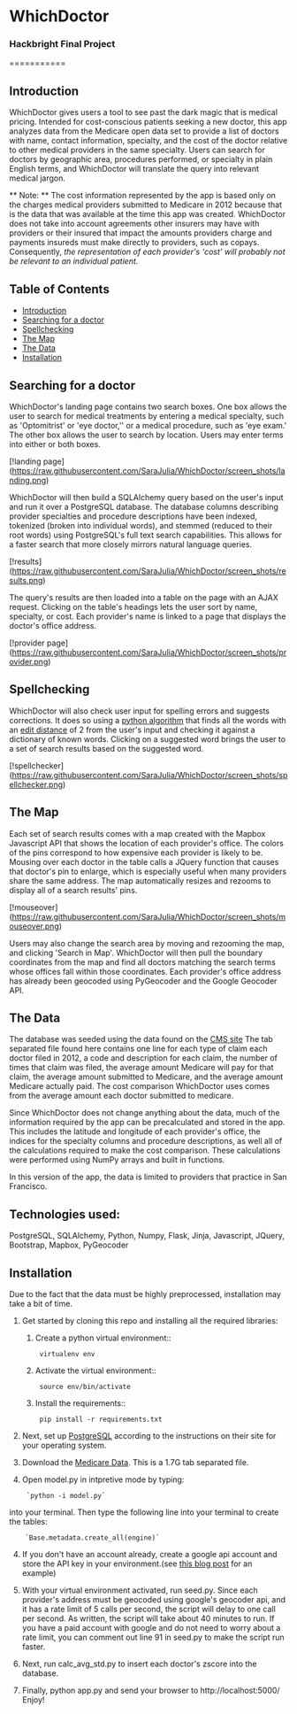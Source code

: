 # WhichDoctor
### Hackbright Final Project

===========

## Introduction

WhichDoctor gives users a tool to see past the dark magic that is medical pricing. Intended for cost-conscious patients seeking a new doctor, this app analyzes data from the Medicare open data set to provide a list of doctors with name, contact information, specialty, and the cost of the doctor relative to other medical providers in the same specialty. Users can search for doctors by geographic area, procedures performed, or specialty in plain English terms, and WhichDoctor will translate the query into relevant medical jargon. 

** Note: ** The cost information represented by the app is based only on the charges medical providers submitted to Medicare in 2012 because that is the data that was available at the time this app was created. WhichDoctor does not take into account agreements other insurers may have with providers or their insured that impact the amounts providers charge and payments insureds must make directly to providers, such as copays. Consequently, *the representation of each provider's 'cost' will probably not be relevant to an individual patient.*

## Table of Contents
- [Introduction](#introduction)
- [Searching for a doctor](#searching-for-a-doctor)
- [Spellchecking](#spellchecking)
- [The Map](#the-map)
- [The Data](#the-data)
- [Installation](#installation)

## Searching for a doctor

WhichDoctor's landing page contains two search boxes. One box allows the user to search for medical treatments by entering a medical specialty, such as 'Optomitrist' or 'eye doctor,'' or a medical procedure, such as 'eye exam.' The other box allows the user to search by location. Users may enter terms into either or both boxes.

[!landing page]
(https://raw.githubusercontent.com/SaraJulia/WhichDoctor/screen_shots/landing.png)

WhichDoctor will then build a SQLAlchemy query based on the user's input and run it over a PostgreSQL database. The database columns describing provider specialties and procedure descriptions have been indexed, tokenized (broken into individual words), and stemmed (reduced to their root words) using PostgreSQL's full text search capabilities. This allows for a faster search that more closely mirrors natural language queries.

[!results]
(https://raw.githubusercontent.com/SaraJulia/WhichDoctor/screen_shots/results.png)

The query's results are then loaded into a table on the page with an AJAX request. Clicking on the table's headings lets the user sort by name, specialty, or cost. Each provider's name is linked to a page that displays the doctor's office address.

[!provider page]
(https://raw.githubusercontent.com/SaraJulia/WhichDoctor/screen_shots/provider.png)

## Spellchecking

WhichDoctor will also check user input for spelling errors and suggests corrections. It does so using a [python algorithm](http://norvig.com/spell-correct.html) that finds all the words with an [edit distance](http://en.wikipedia.org/wiki/Edit_distance) of 2 from the user's input and checking it against a dictionary of known words. Clicking on a suggested word brings the user to a set of search results based on the suggested word.

[!spellchecker]
(https://raw.githubusercontent.com/SaraJulia/WhichDoctor/screen_shots/spellchecker.png)

## The Map

Each set of search results comes with a map created with the Mapbox Javascript API that shows the location of each provider's office. The colors of the pins correspond to how expensive each provider is likely to be. Mousing over each doctor in the table calls a JQuery function that causes that doctor's pin to enlarge, which is especially useful when many providers share the same address. The map automatically resizes and rezooms to display all of a search results' pins.

[!mouseover]
(https://raw.githubusercontent.com/SaraJulia/WhichDoctor/screen_shots/mouseover.png)

Users may also change the search area by moving and rezooming the map, and clicking 'Search in Map'. WhichDoctor will then pull the boundary coordinates from the map and find all doctors matching the search terms whose offices fall within those coordinates. Each provider's office address has already been  geocoded using PyGeocoder and the Google Geocoder API.

## The Data

The database was seeded using the data found on the [CMS site](http://www.cms.gov/Research-Statistics-Data-and-Systems/Statistics-Trends-and-Reports/Medicare-Provider-Charge-Data/Physician-and-Other-Supplier.html) The tab separated file found here contains one line for each type of claim each doctor filed in 2012, a code and description for each claim, the number of times that claim was filed, the average amount Medicare will pay for that claim, the average amount submitted to Medicare, and the average amount Medicare actually paid. The cost comparison WhichDoctor uses comes from the average amount each doctor submitted to medicare.

Since WhichDoctor does not change anything about the data, much of the information required by the app can be precalculated and stored in the app. This includes the latitude and longitude of each provider's office, the indices for the specialty columns and procedure descriptions, as well all of the calculations required to make the cost comparison. These calculations were performed using NumPy arrays and built in functions.

In this version of the app, the data is limited to providers that practice in San Francisco.

## Technologies used:

PostgreSQL, SQLAlchemy, Python, Numpy, Flask, Jinja, Javascript, JQuery, Bootstrap, Mapbox, PyGeocoder

## Installation

Due to the fact that the data must be highly preprocessed, installation may take a bit of time.

1. Get started by cloning this repo and installing all the required libraries:

	1. Create a python virtual environment::

	        virtualenv env


	2. Activate the virtual environment::

	        source env/bin/activate


	3. Install the requirements::

	        pip install -r requirements.txt

2. Next, set up [PostgreSQL](http://www.postgresql.org/download/) according to the instructions on their site for your operating system.

3. Download the [Medicare Data](http://www.cms.gov/Research-Statistics-Data-and-Systems/Statistics-Trends-and-Reports/Medicare-Provider-Charge-Data/Physician-and-Other-Supplier.html). This is a 1.7G tab separated file.

4. Open model.py in intpretive mode by typing:

		`python -i model.py` 


into your terminal. Then type the following line into your terminal to create the tables:

		`Base.metadata.create_all(engine)`

4. If you don't have an account already, create a google api account and store the API key in your environment.(see [this blog post](http://andrewtorkbaker.com/using-environment-variables-with-django-settings) for an example)

5. With your virtual environment activated, run seed.py. Since each provider's address must be geocoded using google's geocoder api, and it has a rate limit of 5 calls per second, the script will delay to one call per second. As written, the script will take about 40 minutes to run. If you have a paid account with google and do not need to worry about a rate limit, you can comment out line 91 in seed.py to make the script run faster.

6. Next, run calc_avg_std.py to insert each doctor's zscore into the database.

7. Finally, python app.py and send your browser to http://localhost:5000/  Enjoy!

